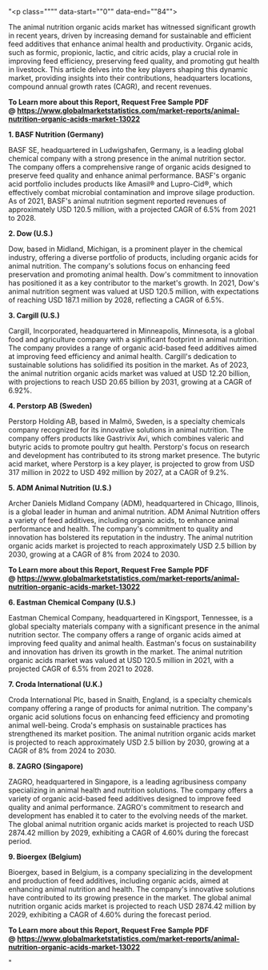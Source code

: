 "<p class="""" data-start=""0"" data-end=""84"">&nbsp;</p>
<p class="""" data-start=""182"" data-end=""770"">The animal nutrition organic acids market has witnessed significant growth in recent years, driven by increasing demand for sustainable and efficient feed additives that enhance animal health and productivity. Organic acids, such as formic, propionic, lactic, and citric acids, play a crucial role in improving feed efficiency, preserving feed quality, and promoting gut health in livestock. This article delves into the key players shaping this dynamic market, providing insights into their contributions, headquarters locations, compound annual growth rates (CAGR), and recent revenues.</p>
<p class="""" data-start=""182"" data-end=""770""><strong>To Learn more about this Report, Request Free Sample PDF @&nbsp;<a href=""https://www.globalmarketstatistics.com/market-reports/animal-nutrition-organic-acids-market-13022"">https://www.globalmarketstatistics.com/market-reports/animal-nutrition-organic-acids-market-13022</a></strong></p>
<p class="""" data-start=""772"" data-end=""803""><strong data-start=""772"" data-end=""803"">1. BASF Nutrition (Germany)</strong></p>
<p class="""" data-start=""805"" data-end=""1076""><span class=""relative -mx-px my-[-0.2rem] rounded-sm px-px py-[0.2rem]"">BASF SE, headquartered in Ludwigshafen, Germany, is a leading global chemical company with a strong presence in the animal nutrition sector.</span> <span class=""relative -mx-px my-[-0.2rem] rounded-sm px-px py-[0.2rem]"">The company offers a comprehensive range of organic acids designed to preserve feed quality and enhance animal performance.</span> <span class=""relative -mx-px my-[-0.2rem] rounded-sm px-px py-[0.2rem]"">BASF's organic acid portfolio includes products like Amasil&reg; and Lupro-Cid&reg;, which effectively combat microbial contamination and improve silage production.</span> <span class=""relative -mx-px my-[-0.2rem] rounded-sm px-px py-[0.2rem]"">As of 2021, BASF's animal nutrition segment reported revenues of approximately USD 120.5 million, with a projected CAGR of 6.5% from 2021 to 2028.</span></p>
<p class="""" data-start=""1078"" data-end=""1095""><strong data-start=""1078"" data-end=""1095"">2. Dow (U.S.)</strong></p>
<p class="""" data-start=""1097"" data-end=""1336""><span class=""relative -mx-px my-[-0.2rem] rounded-sm px-px py-[0.2rem]"">Dow, based in Midland, Michigan, is a prominent player in the chemical industry, offering a diverse portfolio of products, including organic acids for animal nutrition.</span> <span class=""relative -mx-px my-[-0.2rem] rounded-sm px-px py-[0.2rem]"">The company's solutions focus on enhancing feed preservation and promoting animal health.</span> <span class=""relative -mx-px my-[-0.2rem] rounded-sm px-px py-[0.2rem]"">Dow's commitment to innovation has positioned it as a key contributor to the market's growth.</span> <span class=""relative -mx-px my-[-0.2rem] rounded-sm px-px py-[0.2rem]"">In 2021, Dow's animal nutrition segment was valued at USD 120.5 million, with expectations of reaching USD 187.1 million by 2028, reflecting a CAGR of 6.5%.</span></p>
<p class="""" data-start=""1338"" data-end=""1359""><strong data-start=""1338"" data-end=""1359"">3. Cargill (U.S.)</strong></p>
<p class="""" data-start=""1361"" data-end=""1606""><span class=""relative -mx-px my-[-0.2rem] rounded-sm px-px py-[0.2rem]"">Cargill, Incorporated, headquartered in Minneapolis, Minnesota, is a global food and agriculture company with a significant footprint in animal nutrition.</span> <span class=""relative -mx-px my-[-0.2rem] rounded-sm px-px py-[0.2rem]"">The company provides a range of organic acid-based feed additives aimed at improving feed efficiency and animal health.</span> <span class=""relative -mx-px my-[-0.2rem] rounded-sm px-px py-[0.2rem]"">Cargill's dedication to sustainable solutions has solidified its position in the market.</span> <span class=""relative -mx-px my-[-0.2rem] rounded-sm px-px py-[0.2rem]"">As of 2023, the animal nutrition organic acids market was valued at USD 12.20 billion, with projections to reach USD 20.65 billion by 2031, growing at a CAGR of 6.92%.</span> </p>
<p class="""" data-start=""1608"" data-end=""1635""><strong data-start=""1608"" data-end=""1635"">4. Perstorp AB (Sweden)</strong></p>
<p class="""" data-start=""1637"" data-end=""1882""><span class=""relative -mx-px my-[-0.2rem] rounded-sm px-px py-[0.2rem]"">Perstorp Holding AB, based in Malm&ouml;, Sweden, is a specialty chemicals company recognized for its innovative solutions in animal nutrition.</span> <span class=""relative -mx-px my-[-0.2rem] rounded-sm px-px py-[0.2rem]"">The company offers products like Gastrivix Avi, which combines valeric and butyric acids to promote poultry gut health.</span> <span class=""relative -mx-px my-[-0.2rem] rounded-sm px-px py-[0.2rem]"">Perstorp's focus on research and development has contributed to its strong market presence.</span> <span class=""relative -mx-px my-[-0.2rem] rounded-sm px-px py-[0.2rem]"">The butyric acid market, where Perstorp is a key player, is projected to grow from USD 317 million in 2022 to USD 492 million by 2027, at a CAGR of 9.2%.</span></p>
<p class="""" data-start=""1884"" data-end=""1918""><strong data-start=""1884"" data-end=""1918"">5. ADM Animal Nutrition (U.S.)</strong></p>
<p class="""" data-start=""1920"" data-end=""2165""><span class=""relative -mx-px my-[-0.2rem] rounded-sm px-px py-[0.2rem]"">Archer Daniels Midland Company (ADM), headquartered in Chicago, Illinois, is a global leader in human and animal nutrition.</span> <span class=""relative -mx-px my-[-0.2rem] rounded-sm px-px py-[0.2rem]"">ADM Animal Nutrition offers a variety of feed additives, including organic acids, to enhance animal performance and health.</span> <span class=""relative -mx-px my-[-0.2rem] rounded-sm px-px py-[0.2rem]"">The company's commitment to quality and innovation has bolstered its reputation in the industry.</span> <span class=""relative -mx-px my-[-0.2rem] rounded-sm px-px py-[0.2rem]"">The animal nutrition organic acids market is projected to reach approximately USD 2.5 billion by 2030, growing at a CAGR of 8% from 2024 to 2030.</span></p>
<p class="""" data-start=""1920"" data-end=""2165""><strong><span class=""relative -mx-px my-[-0.2rem] rounded-sm px-px py-[0.2rem]"">To Learn more about this Report, Request Free Sample PDF @&nbsp;<a href=""https://www.globalmarketstatistics.com/market-reports/animal-nutrition-organic-acids-market-13022"">https://www.globalmarketstatistics.com/market-reports/animal-nutrition-organic-acids-market-13022</a></span></strong></p>
<p class="""" data-start=""2167"" data-end=""2205""><strong data-start=""2167"" data-end=""2205"">6. Eastman Chemical Company (U.S.)</strong></p>
<p class="""" data-start=""2207"" data-end=""2452""><span class=""relative -mx-px my-[-0.2rem] rounded-sm px-px py-[0.2rem]"">Eastman Chemical Company, headquartered in Kingsport, Tennessee, is a global specialty materials company with a significant presence in the animal nutrition sector.</span> <span class=""relative -mx-px my-[-0.2rem] rounded-sm px-px py-[0.2rem]"">The company offers a range of organic acids aimed at improving feed quality and animal health.</span> <span class=""relative -mx-px my-[-0.2rem] rounded-sm px-px py-[0.2rem]"">Eastman's focus on sustainability and innovation has driven its growth in the market.</span> <span class=""relative -mx-px my-[-0.2rem] rounded-sm px-px py-[0.2rem]"">The animal nutrition organic acids market was valued at USD 120.5 million in 2021, with a projected CAGR of 6.5% from 2021 to 2028.</span></p>
<p class="""" data-start=""2454"" data-end=""2487""><strong data-start=""2454"" data-end=""2487"">7. Croda International (U.K.)</strong></p>
<p class="""" data-start=""2489"" data-end=""2734""><span class=""relative -mx-px my-[-0.2rem] rounded-sm px-px py-[0.2rem]"">Croda International Plc, based in Snaith, England, is a specialty chemicals company offering a range of products for animal nutrition.</span> <span class=""relative -mx-px my-[-0.2rem] rounded-sm px-px py-[0.2rem]"">The company's organic acid solutions focus on enhancing feed efficiency and promoting animal well-being.</span> <span class=""relative -mx-px my-[-0.2rem] rounded-sm px-px py-[0.2rem]"">Croda's emphasis on sustainable practices has strengthened its market position.</span> <span class=""relative -mx-px my-[-0.2rem] rounded-sm px-px py-[0.2rem]"">The animal nutrition organic acids market is projected to reach approximately USD 2.5 billion by 2030, growing at a CAGR of 8% from 2024 to 2030.</span>&nbsp;</p>
<p class="""" data-start=""2736"" data-end=""2760""><strong data-start=""2736"" data-end=""2760"">8. ZAGRO (Singapore)</strong></p>
<p class="""" data-start=""2762"" data-end=""3007""><span class=""relative -mx-px my-[-0.2rem] rounded-sm px-px py-[0.2rem]"">ZAGRO, headquartered in Singapore, is a leading agribusiness company specializing in animal health and nutrition solutions.</span> <span class=""relative -mx-px my-[-0.2rem] rounded-sm px-px py-[0.2rem]"">The company offers a variety of organic acid-based feed additives designed to improve feed quality and animal performance.</span> <span class=""relative -mx-px my-[-0.2rem] rounded-sm px-px py-[0.2rem]"">ZAGRO's commitment to research and development has enabled it to cater to the evolving needs of the market.</span> <span class=""relative -mx-px my-[-0.2rem] rounded-sm px-px py-[0.2rem]"">The global animal nutrition organic acids market is projected to reach USD 2874.42 million by 2029, exhibiting a CAGR of 4.60% during the forecast period.</span></p>
<p class="""" data-start=""3009"" data-end=""3034""><strong data-start=""3009"" data-end=""3034"">9. Bioergex (Belgium)</strong></p>
<p class="""" data-start=""3036"" data-end=""3461"">Bioergex, based in Belgium, is a company specializing in the development and production of feed additives, including organic acids, aimed at enhancing animal nutrition and health. The company's innovative solutions have contributed to its growing presence in the market. The global animal nutrition organic acids market is projected to reach USD 2874.42 million by 2029, exhibiting a CAGR of 4.60% during the forecast period.</p>
<p class="""" data-start=""3036"" data-end=""3461""><strong>To Learn more about this Report, Request Free Sample PDF @&nbsp;<a href=""https://www.globalmarketstatistics.com/market-reports/animal-nutrition-organic-acids-market-13022"">https://www.globalmarketstatistics.com/market-reports/animal-nutrition-organic-acids-market-13022</a></strong></p>"
